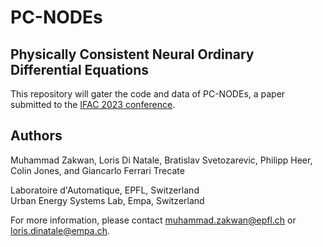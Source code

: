 # PC-NODEs
## Physically Consistent Neural Ordinary Differential Equations

This repository will gater the code and data of PC-NODEs, a paper submitted to the [IFAC 2023 conference](https://www.ifac2023.org/).

## Authors 
Muhammad Zakwan, Loris Di Natale, Bratislav Svetozarevic, Philipp Heer, Colin Jones, and Giancarlo Ferrari Trecate

Laboratoire d'Automatique, EPFL, Switzerland  
Urban Energy Systems Lab, Empa, Switzerland

For more information, please contact [muhammad.zakwan@epfl.ch](muhammad.zakwan@epfl.ch) or [loris.dinatale@empa.ch](loris.dinatale@empa.ch).
